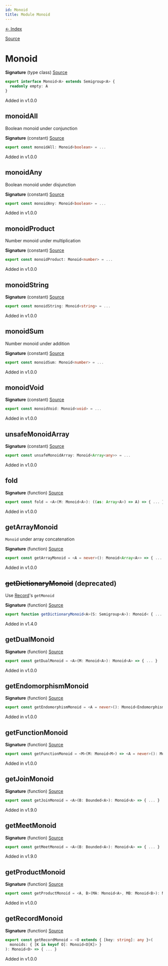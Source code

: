 ```yaml
---
id: Monoid
title: Module Monoid
---
```


[← Index](.)

[Source](https://github.com/gcanti/fp-ts/blob/master/src/Monoid.ts)

# Monoid

**Signature** (type class) [Source](https://github.com/gcanti/fp-ts/blob/master/src/Monoid.ts#L25-L27)

```ts
export interface Monoid<A> extends Semigroup<A> {
  readonly empty: A
}
```

Added in v1.0.0

## monoidAll

Boolean monoid under conjunction

**Signature** (constant) [Source](https://github.com/gcanti/fp-ts/blob/master/src/Monoid.ts#L60-L63)

```ts
export const monoidAll: Monoid<boolean> = ...
```

Added in v1.0.0

## monoidAny

Boolean monoid under disjunction

**Signature** (constant) [Source](https://github.com/gcanti/fp-ts/blob/master/src/Monoid.ts#L69-L72)

```ts
export const monoidAny: Monoid<boolean> = ...
```

Added in v1.0.0

## monoidProduct

Number monoid under multiplication

**Signature** (constant) [Source](https://github.com/gcanti/fp-ts/blob/master/src/Monoid.ts#L123-L126)

```ts
export const monoidProduct: Monoid<number> = ...
```

Added in v1.0.0

## monoidString

**Signature** (constant) [Source](https://github.com/gcanti/fp-ts/blob/master/src/Monoid.ts#L131-L134)

```ts
export const monoidString: Monoid<string> = ...
```

Added in v1.0.0

## monoidSum

Number monoid under addition

**Signature** (constant) [Source](https://github.com/gcanti/fp-ts/blob/master/src/Monoid.ts#L114-L117)

```ts
export const monoidSum: Monoid<number> = ...
```

Added in v1.0.0

## monoidVoid

**Signature** (constant) [Source](https://github.com/gcanti/fp-ts/blob/master/src/Monoid.ts#L139-L142)

```ts
export const monoidVoid: Monoid<void> = ...
```

Added in v1.0.0

## unsafeMonoidArray

**Signature** (constant) [Source](https://github.com/gcanti/fp-ts/blob/master/src/Monoid.ts#L79-L82)

```ts
export const unsafeMonoidArray: Monoid<Array<any>> = ...
```

Added in v1.0.0

## fold

**Signature** (function) [Source](https://github.com/gcanti/fp-ts/blob/master/src/Monoid.ts#L32-L34)

```ts
export const fold = <A>(M: Monoid<A>): ((as: Array<A>) => A) => { ... }
```

Added in v1.0.0

## getArrayMonoid

`Monoid` under array concatenation

**Signature** (function) [Source](https://github.com/gcanti/fp-ts/blob/master/src/Monoid.ts#L89-L91)

```ts
export const getArrayMonoid = <A = never>(): Monoid<Array<A>> => { ... }
```

Added in v1.0.0

## ~~getDictionaryMonoid~~ (deprecated)

Use [Record](./Record.md)'s `getMonoid`

**Signature** (function) [Source](https://github.com/gcanti/fp-ts/blob/master/src/Monoid.ts#L102-L108)

```ts
export function getDictionaryMonoid<A>(S: Semigroup<A>): Monoid< { ... }
```

Added in v1.4.0

## getDualMonoid

**Signature** (function) [Source](https://github.com/gcanti/fp-ts/blob/master/src/Monoid.ts#L49-L54)

```ts
export const getDualMonoid = <A>(M: Monoid<A>): Monoid<A> => { ... }
```

Added in v1.0.0

## getEndomorphismMonoid

**Signature** (function) [Source](https://github.com/gcanti/fp-ts/blob/master/src/Monoid.ts#L157-L162)

```ts
export const getEndomorphismMonoid = <A = never>(): Monoid<Endomorphism<A>> => { ... }
```

Added in v1.0.0

## getFunctionMonoid

**Signature** (function) [Source](https://github.com/gcanti/fp-ts/blob/master/src/Monoid.ts#L147-L152)

```ts
export const getFunctionMonoid = <M>(M: Monoid<M>) => <A = never>(): Monoid<(a: A) => M> => { ... }
```

Added in v1.0.0

## getJoinMonoid

**Signature** (function) [Source](https://github.com/gcanti/fp-ts/blob/master/src/Monoid.ts#L194-L199)

```ts
export const getJoinMonoid = <A>(B: Bounded<A>): Monoid<A> => { ... }
```

Added in v1.9.0

## getMeetMonoid

**Signature** (function) [Source](https://github.com/gcanti/fp-ts/blob/master/src/Monoid.ts#L184-L189)

```ts
export const getMeetMonoid = <A>(B: Bounded<A>): Monoid<A> => { ... }
```

Added in v1.9.0

## getProductMonoid

**Signature** (function) [Source](https://github.com/gcanti/fp-ts/blob/master/src/Monoid.ts#L39-L44)

```ts
export const getProductMonoid = <A, B>(MA: Monoid<A>, MB: Monoid<B>): Monoid<[A, B]> => { ... }
```

Added in v1.0.0

## getRecordMonoid

**Signature** (function) [Source](https://github.com/gcanti/fp-ts/blob/master/src/Monoid.ts#L167-L179)

```ts
export const getRecordMonoid = <O extends { [key: string]: any }>(
  monoids: { [K in keyof O]: Monoid<O[K]> }
): Monoid<O> => { ... }
```

Added in v1.0.0
